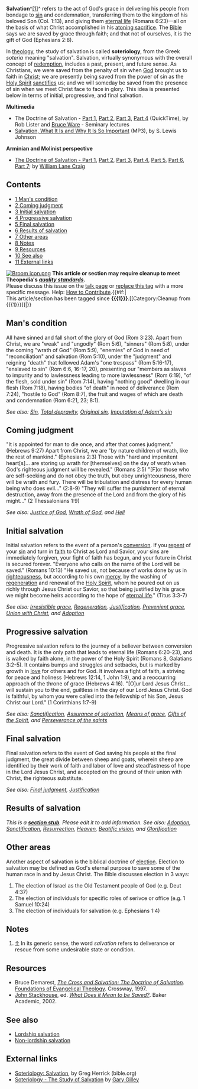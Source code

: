 **Salvation**^[[1]](#note-0)^ refers to the act of God's grace in
delivering his people from bondage to [sin](Sin "Sin") and
condemnation, transferring them to the kingdom of his beloved Son
(Col. 1:13), and giving them
[eternal life](Eternal_life "Eternal life") (Romans 6:23)—all on
the basis of what Christ accomplished in his
[atoning sacrifice](Atonement "Atonement"). The
[Bible](Bible "Bible") says we are saved by grace through faith;
and that not of ourselves, it is the gift of God (Ephesians 2:8).

In [theology](Theology "Theology"), the study of salvation is
called **soteriology**, from the Greek *soteria* meaning
"salvation". Salvation, virtually synonymous with the overall
concept of [redemption](Redemption "Redemption"), includes a past,
present, and future sense. As Christians, we were saved from the
penalty of sin when [God](God "God") brought us to faith in
[Christ](Jesus "Jesus"); we are presently being saved from the
power of sin as the [Holy Spirit](Holy_Spirit "Holy Spirit")
[sanctifies](Sanctification "Sanctification") us; and we will
someday be saved from the presence of sin when we meet Christ face
to face in glory. This idea is presented below in terms of initial,
progressive, and final salvation.

**Multimedia**

-   The Doctrine of Salvation -
    [Part 1](http://www.biblicaltraining.org/audio/TH504/theology_2_15_QT-high.mov),
    [Part 2](http://www.biblicaltraining.org/audio/TH504/theology_2_16_QT-high.mov),
    [Part 3](http://www.biblicaltraining.org/audio/TH504/theology_2_17_QT-high.mov),
    [Part 4](http://www.biblicaltraining.org/audio/TH504/theology_2_18_QT-high.mov)
    (QuickTime), by Rob Lister and
    [Bruce Ware](Bruce_Ware "Bruce Ware") - Seminary lectures
-   [Salvation, What It Is and Why It Is So Important](http://www.believerschapeldallas.org/audio/slj-69_systematic-theology/029_SLJ_69_32K.mp3)
    (MP3), by S. Lewis Johnson

**Arminian and Molinist perspective**

-   [The Doctrine of Salvation - Part 1](http://www.rfmedia.org/RF_audio_video/Defender_podcast/20070506TheDoctrineofSalvationPart1.mp3),
    [Part 2](http://www.rfmedia.org/RF_audio_video/Defender_podcast/20070513TheDoctrineofSalvationPart2.mp3),
    [Part 3](http://www.rfmedia.org/RF_audio_video/Defender_podcast/20070520TheDoctrineofSalvationPart3.mp3),
    [Part 4](http://www.rfmedia.org/RF_audio_video/Defender_podcast/20070527TheDoctrineofSalvationPart4.mp3),
    [Part 5](http://www.rfmedia.org/RF_audio_video/Defender_podcast/20070603TheDoctrineofSalvationPart5.mp3),
    [Part 6](http://www.rfmedia.org/RF_audio_video/Defender_podcast/20070610TheDoctrineofSalvationPart6.mp3),
    [Part 7](http://www.rfmedia.org/RF_audio_video/Defender_podcast/20070617TheDoctrineofSalvationPart7.mp3);
    by [William Lane Craig](William_Lane_Craig "William Lane Craig")

## Contents

-   [1 Man's condition](#Man.27s_condition)
-   [2 Coming judgment](#Coming_judgment)
-   [3 Initial salvation](#Initial_salvation)
-   [4 Progressive salvation](#Progressive_salvation)
-   [5 Final salvation](#Final_salvation)
-   [6 Results of salvation](#Results_of_salvation)
-   [7 Other areas](#Other_areas)
-   [8 Notes](#Notes)
-   [9 Resources](#Resources)
-   [10 See also](#See_also)
-   [11 External links](#External_links)



[![Broom icon.png](images/thumb/9/90/Broom_icon.png/30px-Broom_icon.png.pagespeed.ce.3MDzK_R-j-.png)](http://www.theopedia.com/File:Broom_icon.png)
**This article or section may require cleanup to meet Theopedia's *[quality standards](http://www.theopedia.com/Theopedia:Writing_guide "Theopedia:Writing guide")*.**  
Please discuss this issue on the
[talk page](http://www.theopedia.com/Talk:Salvation "Talk:Salvation")
or [replace this tag](index.php?title=Salvation&action=edit) with a
more specific message. Help:
[How to Contribute](http://www.theopedia.com/Help:How_to_contribute "Help:How to contribute").{{\#if:|  
This article/section has been tagged since
**{{{1}}}**.[[Category:Cleanup from {{{1}}}]]|}}
## Man's condition

All have sinned and fall short of the glory of God (Rom 3:23).
Apart from Christ, we are "weak" and "ungodly" (Rom 5:6), "sinners"
(Rom 5:8), under the coming "wrath of God" (Rom 5:9), "enemies" of
God in need of "reconciliation" and salvation (Rom 5:10), under the
"judgment" and reigning "death" that followed Adam's "one trespass"
(Rom 5:16-17), "enslaved to sin" (Rom 6:6, 16-17, 20), presenting
our "members as slaves to impurity and to lawlessness leading to
more lawlessness" (Rom 6:19), "of the flesh, sold under sin" (Rom
7:14), having "nothing good" dwelling in our flesh (Rom 7:18),
having bodies "of death" in need of deliverance (Rom 7:24),
"hostile to God" (Rom 8:7), the fruit and wages of which are death
and condemnation (Rom 6:21, 23; 8:1).

*See also: [Sin](Sin "Sin"), [Total depravity](Total_depravity "Total depravity"), [Original sin](Original_sin "Original sin"), [Imputation of Adam's sin](Imputation_of_Adam's_sin "Imputation of Adam's sin")*
## Coming judgment

"It is appointed for man to die once, and after that comes
judgment." (Hebrews 9:27) Apart from Christ, we are "by nature
children of wrath, like the rest of mankind." (Ephesians 2:3) Those
with "hard and impenitent heart[s]... are storing up wrath for
[themselves] on the day of wrath when God's righteous judgment will
be revealed." (Romans 2:5) "[F]or those who are self-seeking and do
not obey the truth, but obey unrighteousness, there will be wrath
and fury. There will be tribulation and distress for every human
being who does evil..." (2:8-9) "They will suffer the punishment of
eternal destruction, away from the presence of the Lord and from
the glory of his might..." (2 Thessalonians 1:9)

*See also: [Justice of God](Justice_of_God "Justice of God"), [Wrath of God](Wrath_of_God "Wrath of God"), and [Hell](Hell "Hell")*
## Initial salvation

Initial salvation refers to the event of a person's
[conversion](Conversion "Conversion"). If you
[repent](Repent "Repent") of your [sin](Sin "Sin") and turn in
[faith](Faith "Faith") to Christ as Lord and Savior, your sins are
immediately forgiven, your fight of faith has begun, and your
future in Christ is secured forever. "Everyone who calls on the
name of the Lord will be saved." (Romans 10:13) "He saved us, not
because of works done by us in
[righteousness](Righteousness "Righteousness"), but according to
his own [mercy](Mercy "Mercy"), by the washing of
[regeneration](Regeneration "Regeneration") and renewal of the
[Holy Spirit](Holy_Spirit "Holy Spirit"), whom he poured out on us
richly through Jesus Christ our Savior, so that being justified by
his grace we might become heirs according to the hope of
[eternal life](Eternal_life "Eternal life")." (Titus 3:3-7)

*See also: [Irresistible grace](Irresistible_grace "Irresistible grace"), [Regeneration](Regeneration "Regeneration"), [Justification](Justification "Justification"), [Prevenient grace](Prevenient_grace "Prevenient grace"), [Union with Christ](Union_with_Christ "Union with Christ"), and [Adoption](Adoption "Adoption")*
## Progressive salvation

Progressive salvation refers to the journey of a believer between
conversion and death. It is the only path that leads to eternal
life (Romans 6:20-23), and is walked by faith alone, in the power
of the Holy Spirit (Romans 8, Galatians 3:2-5). It contains bumps
and struggles and setbacks, but is marked by growth in
[love](Love "Love") for others and for God. It involves a fight of
faith, a striving for peace and holiness (Hebrews 12:14, 1 John
1:9), and a reoccurring approach of the throne of grace (Hebrews
4:16). "[O]ur Lord Jesus Christ... will sustain you to the end,
guiltless in the day of our Lord Jesus Christ. God is faithful, by
whom you were called into the fellowship of his Son, Jesus Christ
our Lord." (1 Corinthians 1:7-9)

*See also: [Sanctification](Sanctification "Sanctification"), [Assurance of salvation](Assurance_of_salvation "Assurance of salvation"), [Means of grace](Means_of_grace "Means of grace"), [Gifts of the Spirit](Gifts_of_the_Spirit "Gifts of the Spirit"), and [Perseverance of the saints](Perseverance_of_the_saints "Perseverance of the saints")*
## Final salvation

Final salvation refers to the event of God saving his people at the
final judgment, the great divide between sheep and goats, wherein
sheep are identified by their work of faith and labor of love and
steadfastness of hope in the Lord Jesus Christ, and accepted on the
ground of their union with Christ, the righteous substitute.

*See also: [Final judgment](Final_judgment "Final judgment"), [Justification](Justification "Justification")*
## Results of salvation

*This is a **[section stub](http://www.theopedia.com/Category:Theopedia_sectionstubs "Category:Theopedia sectionstubs")**. Please edit it to add information.*
*See also: [Adoption](Adoption "Adoption"), [Sanctification](Sanctification "Sanctification"), [Resurrection](Resurrection "Resurrection"), [Heaven](Heaven "Heaven"), [Beatific vision](index.php?title=Beatific_vision&action=edit&redlink=1 "Beatific vision (page does not exist)"), and [Glorification](Glorification "Glorification")*
## Other areas

Another aspect of salvation is the biblical doctrine of
[election](Election "Election"). Election to salvation may be
defined as God's eternal purpose to save some of the human race in
and by Jesus Christ. The Bible discusses election in 3 ways:

1.  The election of Israel as the Old Testament people of God (e.g.
    Deut 4:37)
2.  The election of individuals for specific roles of serivce or
    office (e.g. 1 Samuel 10:24)
3.  The election of individuals for salvation (e.g. Ephesians 1:4)

## Notes

1.  [↑](#ref-0) In its generic sense, the word *salvation* refers
    to deliverance or rescue from some undesirable state or condition.

## Resources

-   Bruce Demarest,
    *[The Cross and Salvation: The Doctrine of Salvation](http://www.google.com/books?id=X2QMUVTOE0IC&printsec=frontcover)*.
    [Foundations of Evangelical Theology](Foundations_of_Evangelical_Theology_(book_series) "Foundations of Evangelical Theology (book series)").
    Crossway, 1997.
-   [John Stackhouse](John_Stackhouse "John Stackhouse"), ed.
    *[What Does it Mean to be Saved?](http://www.google.com/books?id=jIsDAAAACAAJ)*.
    Baker Academic, 2002.

## See also

-   [Lordship salvation](Lordship_salvation "Lordship salvation")
-   [Non-lordship salvation](Non-lordship_salvation "Non-lordship salvation")

## External links

-   [Soteriology: Salvation](http://www.bible.org/page.asp?page_id=730),
    by Greg Herrick (bible.org)
-   [Soteriology - The Study of Salvation](http://www.svchapel.org/Assets/Docs/TheologyLessons/soteriology.pdf)
    by [Gary Gilley](Gary_Gilley "Gary Gilley")



